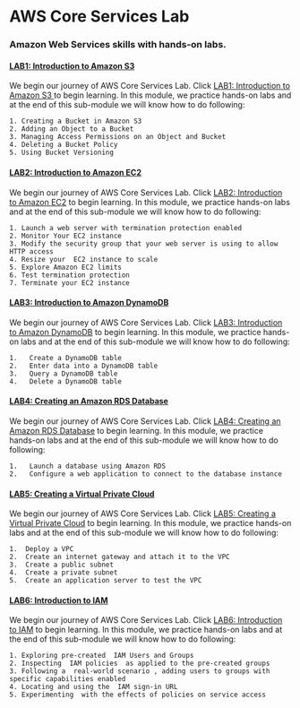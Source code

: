 #   AWS Core Services Lab
###  Amazon Web Services skills with hands-on labs.

####  <a href="./LAB1: Introduction to Amazon S3 /README.md">LAB1: Introduction to Amazon S3 </a>
We begin our journey of AWS Core Services Lab. Click <a href="./LAB1: Introduction to Amazon S3 /README.md">LAB1: Introduction to Amazon S3 </a> to begin learning. In this module, we practice hands-on labs and at the end of this sub-module we will know how to do following:

    1. Creating a Bucket in Amazon S3
    2. Adding an Object to a Bucket
    3. Managing Access Permissions on an Object and Bucket
    4. Deleting a Bucket Policy
    5. Using Bucket Versioning

####  <a href="./LAB2: Introduction to Amazon EC2 /README.md">LAB2: Introduction to Amazon EC2</a>
We begin our journey of AWS Core Services Lab. Click <a href="./LAB2: Introduction to Amazon EC2/README.md">LAB2: Introduction to Amazon EC2</a> to begin learning. In this module, we practice hands-on labs and at the end of this sub-module we will know how to do following:

    1. Launch a web server with termination protection enabled 
    2. Monitor Your EC2 instance 
    3. Modify the security group that your web server is using to allow HTTP access 
    4. Resize your  EC2 instance to scale 
    5. Explore Amazon EC2 limits 
    6. Test termination protection 
    7. Terminate your EC2 instance 

####  <a href="./LAB3: Introduction to Amazon DynamoDB/README.md">LAB3: Introduction to Amazon DynamoDB</a>
We begin our journey of AWS Core Services Lab. Click <a href="./LAB3: Introduction to Amazon DynamoDB/README.md">LAB3: Introduction to Amazon DynamoDB</a> to begin learning. In this module, we practice hands-on labs and at the end of this sub-module we will know how to do following:

    1.   Create a DynamoDB table
    2.   Enter data into a DynamoDB table
    3.   Query a DynamoDB table
    4.   Delete a DynamoDB table 

####  <a href="./LAB4: Creating an Amazon RDS Database/README.md">LAB4: Creating an Amazon RDS Database</a>
We begin our journey of AWS Core Services Lab. Click <a href="./LAB4: Creating an Amazon RDS Database/README.md">LAB4: Creating an Amazon RDS Database</a> to begin learning. In this module, we practice hands-on labs and at the end of this sub-module we will know how to do following:

    1.   Launch a database using Amazon RDS 
    2.   Configure a web application to connect to the database instance 

####  <a href="./LAB5: Creating a Virtual Private Cloud /README.md">LAB5: Creating a Virtual Private Cloud</a>
We begin our journey of AWS Core Services Lab. Click <a href="./LAB5: Creating a Virtual Private Cloud /README.md">LAB5: Creating a Virtual Private Cloud</a> to begin learning. In this module, we practice hands-on labs and at the end of this sub-module we will know how to do following:

    1.  Deploy a VPC 
    2.  Create an internet gateway and attach it to the VPC 
    3.  Create a public subnet 
    4.  Create a private subnet 
    5.  Create an application server to test the VPC  


####  <a href="./LAB6: Introduction to IAM/README.md">LAB6: Introduction to IAM</a>
We begin our journey of AWS Core Services Lab. Click <a href="./LAB6: Introduction to IAM/README.md">LAB6: Introduction to IAM</a> to begin learning. In this module, we practice hands-on labs and at the end of this sub-module we will know how to do following:

    1. Exploring pre-created  IAM Users and Groups 
    2. Inspecting  IAM policies  as applied to the pre-created groups 
    3. Following a  real-world scenario , adding users to groups with specific capabilities enabled 
    4. Locating and using the  IAM sign-in URL 
    5. Experimenting  with the effects of policies on service access 

